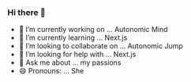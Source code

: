 ### Hi there 👋


- 🔭 I’m currently working on ... Autonomic Mind
- 🌱 I’m currently learning ... Next.js
- 👯 I’m looking to collaborate on ... Autonomic Jump
- 🤔 I’m looking for help with ... Next.js
- 💬 Ask me about ... my passions
- 😄 Pronouns: ... She
